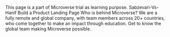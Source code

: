 This page is a part of Microverse trial as learning purpose.
Sabzevari-Vs-Hanif
Build a Product Landing Page
Who is behind Microverse?
We are a fully remote and global company, with team members across 20+ countries,
who come together to make an impact through education.
Get to know the global team making Microverse possible.